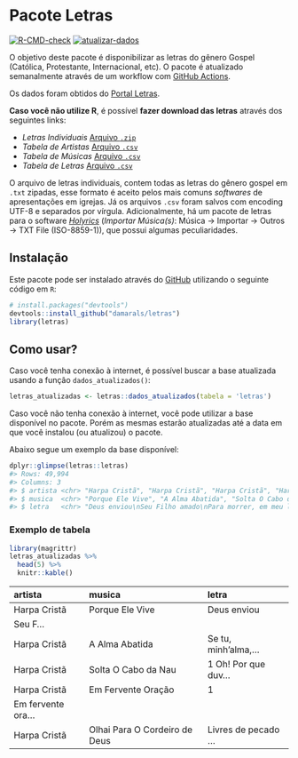
<!-- README.md is generated from README.Rmd. Please edit that file -->

# Pacote Letras

<!-- badges: start -->

[![R-CMD-check](https://github.com/damarals/letras/workflows/R-CMD-check/badge.svg)](https://github.com/damarals/letras/actions)
[![atualizar-dados](https://github.com/damarals/letras/actions/workflows/atualizar-dados.yaml/badge.svg)](https://github.com/damarals/letras/actions/workflows/atualizar-dados.yaml)
<!-- badges: end -->

O objetivo deste pacote é disponibilizar as letras do gênero Gospel
(Católica, Protestante, Internacional, etc). O pacote é atualizado
semanalmente através de um workflow com [GitHub
Actions](https://github.com/damarals/letras/actions).

Os dados foram obtidos do [Portal Letras](https://www.letras.mus.br/).

**Caso você não utilize R**, é possível **fazer download das letras**
através dos seguintes links:

-   *Letras Individuais* [Arquivo
    `.zip`](https://github.com/damarals/letras/raw/master/inst/letras.zip)
-   *Tabela de Artistas* [Arquivo
    `.csv`](https://github.com/damarals/letras/raw/master/inst/csv/artistas.csv)
-   *Tabela de Músicas* [Arquivo
    `.csv`](https://github.com/damarals/letras/raw/master/inst/csv/musicas.csv)
-   *Tabela de Letras* [Arquivo
    `.csv`](https://github.com/damarals/letras/raw/master/inst/csv/letras.csv)

O arquivo de letras individuais, contem todas as letras do gênero gospel
em `.txt` zipadas, esse formato é aceito pelos mais comuns *softwares*
de apresentações em igrejas. Já os arquivos `.csv` foram salvos com
encoding UTF-8 e separados por vírgula. Adicionalmente, há um pacote de
letras para o software
[*Holyrics*](https://github.com/damarals/letras/raw/master/inst/letras_holyrics.zip)
(*Importar Música(s)*: Música -> Importar -> Outros -> TXT File
(ISO-8859-1)), que possui algumas peculiaridades.

## Instalação

Este pacote pode ser instalado através do [GitHub](https://github.com/)
utilizando o seguinte código em `R`:

``` r
# install.packages("devtools")
devtools::install_github("damarals/letras")
library(letras)
```

## Como usar?

Caso você tenha conexão à internet, é possível buscar a base atualizada
usando a função `dados_atualizados()`:

``` r
letras_atualizadas <- letras::dados_atualizados(tabela = 'letras') 
```

Caso você não tenha conexão à internet, você pode utilizar a base
disponível no pacote. Porém as mesmas estarão atualizadas até a data em
que você instalou (ou atualizou) o pacote.

Abaixo segue um exemplo da base disponível:

``` r
dplyr::glimpse(letras::letras)
#> Rows: 49,994
#> Columns: 3
#> $ artista <chr> "Harpa Cristã", "Harpa Cristã", "Harpa Cristã", "Harpa Cristã"~
#> $ musica  <chr> "Porque Ele Vive", "A Alma Abatida", "Solta O Cabo da Nau", "E~
#> $ letra   <chr> "Deus enviou\nSeu Filho amado\nPara morrer, em meu lugar\nNa c~
```

### Exemplo de tabela

``` r
library(magrittr)
letras_atualizadas %>% 
  head(5) %>%
  knitr::kable() 
```

| artista          | musica                        | letra              |
|:-----------------|:------------------------------|:-------------------|
| Harpa Cristã     | Porque Ele Vive               | Deus enviou        |
| Seu F…           |                               |                    |
| Harpa Cristã     | A Alma Abatida                | Se tu, minh’alma,… |
| Harpa Cristã     | Solta O Cabo da Nau           | 1 Oh! Por que duv… |
| Harpa Cristã     | Em Fervente Oração            | 1                  |
| Em fervente ora… |                               |                    |
| Harpa Cristã     | Olhai Para O Cordeiro de Deus | Livres de pecado … |
